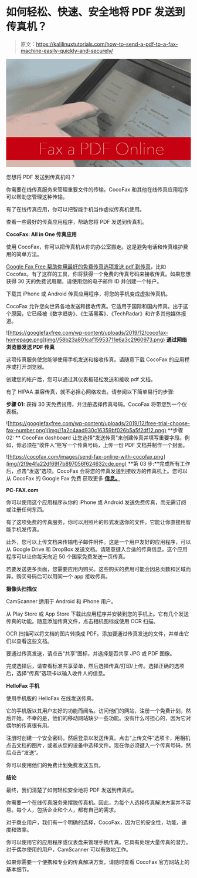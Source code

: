 # 如何轻松、快速、安全地将 PDF 发送到传真机？

> 原文：<https://kalilinuxtutorials.com/how-to-send-a-pdf-to-a-fax-machine-easily-quickly-and-securely/>

[![How to Send a PDF to a Fax Machine Easily Quickly and Securely?](img//1e0fa974400242e1ecd44e440b99aa8f.png "How to Send a PDF to a Fax Machine Easily Quickly and Securely?")](https://1.bp.blogspot.com/-s15YKyuXk2k/XqAVtjiO5FI/AAAAAAAAIlk/a5mQg-3RKJsX0yFFogtFxlLk2DsYsV4DwCLcBGAsYHQ/s1600/faxonline.jpg)

您想将 PDF 发送到传真机吗？

你需要在线传真服务来管理重要文件的传输。CocoFax 和其他在线传真应用程序可以帮助您管理这种传输。

有了在线传真应用，你可以把智能手机当作虚拟传真机使用。

查看一些最好的传真应用程序，帮助您将 PDF 发送到传真机。

**CocoFax: All in One 传真应用**

使用 CocoFax，你可以把传真机从你的办公室搬走。这是避免电话和传真维护费用的简单方法。

[Google Fax Free 帮助你用最好的免费传真选项发送 pdf 到传真](https://googlefaxfree.com/pdf-to-fax/)，比如 Cocofax。有了这样的工具，你将获得一个免费的传真号码来接收传真。如果您想获得 30 天的免费试用期，请使用您的电子邮件 ID 并创建一个帐户。

下载其 iPhone 或 Android 传真应用程序，将您的手机变成虚拟传真机。

CocoFax 允许您向世界各地发送和接收传真。它适用于国际和国内传真。出于这个原因，它已经被《数字趋势》、《生活黑客》、《TechRadar》和许多其他媒体报道。

![https://googlefaxfree.com/wp-content/uploads/2019/12/cocofax-homepage.png](img//58b23a801caf15953711e6a3c2960973.png) **通过网络浏览器发送 PDF 传真**

这项传真服务使您能够使用手机发送和接收传真。请随意下载 CocoFax 的应用程序或打开浏览器。

创建您的帐户后，您可以通过其仪表板轻松发送和接收 pdf 文档。

有了 HIPAA 兼容传真，就不必担心网络攻击。请参阅以下简单易行的步骤:

**步骤 01:** 获得 30 天免费试用，并注册选择传真号码。CocoFax 将带您到一个仪表板。

![https://googlefaxfree.com/wp-content/uploads/2019/12/free-trial-choose-fax-number.png](img//1a2c4aad930c16359bf026b5a5f2df12.png) **步骤 02: ** CocoFax dashboard 让您选择“发送传真”来创建传真并填写重要字段。例如，你必须在“收件人”栏写一个传真号码，上传一份 PDF 文档并制作一个封面。

![https://cocofax.com/images/send-fax-online-with-cocofax.png](img//2f9e4fa22df69f7b897056f624632cde.png) **第 03 步:**完成所有工作后，点击“发送”选项。CocoFax 会将您的传真发送到接收方的传真机上。您可以从 CocoFax 的 Google Fax 免费 获取更多 [**信息。**](https://googlefaxfree.com/)

**PC-FAX.com**

你可以使用这个应用程序从你的 iPhone 或 Android 发送免费传真，而无需订阅或注册任何东西。

有了这项免费的传真服务，你可以用照片的形式发送你的文件。它能让你直接用智能手机发传真。

此外，您可以上传文档来传输电子邮件附件。这是一个用户友好的应用程序，可以从 Google Drive 和 DropBox 发送文档。请随意键入合适的传真信息。这个应用程序可以让你每天向近 50 个国家免费发送一页传真。

若要发送更多页面，您需要应用内购买。这些购买的费用可能会因总页数和区域而异。购买号码后可以用同一个 app 接收传真。

**摄像头扫描仪**

CamScanner 适用于 Android 和 iPhone 用户。

从 Play Store 或 App Store 下载此应用程序并安装到您的手机上。它有几个发送传真的功能。随意添加传真文件，点击相机图标或使用 OCR 扫描。

OCR 扫描可以将文档的图片转换成 PDF。添加要通过传真发送的文件，并单击它们以查看这些文档。

要通过传真发送，请点击“共享”图标，并选择是否共享 JPG 或 PDF 图像。

完成选择后，请查看标准共享菜单，然后选择传真/打印/上传。选择正确的选项后，选择“传真”选项卡以输入收件人的信息。

**HelloFax 手机**

使用手机版的 HelloFax 在线发送传真。

它的手机版以其用户友好的功能而闻名。访问他们的网站，注册一个免费计划，然后开始。不幸的是，他们的移动网站缺少一些功能。没有什么可担心的，因为它对偶尔的传真很有用。

注册时创建一个安全密码，然后登录以发送传真。点击“上传文件”选项卡，用相机点击文档的图片，或者从您的设备中选择文件。现在你必须键入一个传真号码，然后点击“发送”。

你可以使用他们的免费计划免费发送五页。

**结论**

最终，我们清楚了如何轻松安全地将 PDF 发送到传真机。

你需要一个在线传真服务来摆脱传真机。因此，为每个人选择传真解决方案并不容易。每个人，包括企业和个人，都有自己的需求。

对于商业用户，我们有一个明确的选择，CocoFax，因为它的安全性，功能，速度和效率。

你可以使用它的应用程序或仪表盘来管理手机传真。它具有处理大量传真的潜力。对于偶尔使用的用户，CamScanner 可以有效地工作。

如果你需要一个便携和专业的传真解决方案，请随时查看 CocoFax 官方网站上的基本细节。